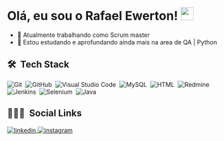 #  Olá, eu sou o Rafael Ewerton! <img src="https://raw.githubusercontent.com/kaueMarques/kaueMarques/master/hi.gif" width="30px">

- 🔭 Atualmente trabalhando como Scrum master
- 🌱 Estou estudando e aprofundando ainda mais na area de QA | Python


## 🛠 &nbsp;Tech Stack

 ![Git](https://img.shields.io/badge/-Git-05122A?style=flat&logo=git)&nbsp;
 ![GitHub](https://img.shields.io/badge/-GitHub-05122A?style=flat&logo=github)&nbsp;
 ![Visual Studio Code](https://img.shields.io/badge/-Visual%20Studio%20Code-05122A?style=flat&logo=visual-studio-code&logoColor=007ACC)&nbsp;
 ![MySQL](https://img.shields.io/badge/-MySQL-05122A?style=flat&logo=MySQL)&nbsp;
 ![HTML](https://img.shields.io/badge/-HTML-05122A?style=flat&logo=HTML5)&nbsp;
 ![Redmine](https://img.shields.io/badge/-redmine-05122A?style=flat&logo=redmine)&nbsp;
 ![Jenkins](https://img.shields.io/badge/-Jenkins-05122A?style=flat&logo=Jenkins)&nbsp;
 ![Selenium](https://img.shields.io/badge/-Selenium-05122A?style=flat&logo=Selenium)&nbsp;
 ![Java](https://img.shields.io/badge/-Java-05122A?style=flat&logo=Java)&nbsp;

 ## 👨🏽‍🦲 &nbsp;Social Links
 

<a href="https://linkedin.com/in/rafaelewerton" target="_blank">
  <img align="center" src="https://img.shields.io/badge/-rafaelewerton-05122A?style=flat&logo=linkedin" alt="linkedin"/>
</a>
<a href="https://instagram.com/rafaelewerton_" target="_blank">
 <img align="center" src="https://img.shields.io/badge/-rafaelewerton_-05122A?style=flat&logo=instagram" alt="instagram"/>
</a>
 



<!--
**RafaelEwerton/RafaelEwerton** is a ✨ _special_ ✨ repository because its `README.md` (this file) appears on your GitHub profile.

Here are some ideas to get you started:

- 🔭 I’m currently working on ...
- 🌱 I’m currently learning ...
- 👯 I’m looking to collaborate on ...
- 🤔 I’m looking for help with ...
- 💬 Ask me about ...
- 📫 How to reach me: ...
- 😄 Pronouns: ...
- ⚡ Fun fact: ...
-->
